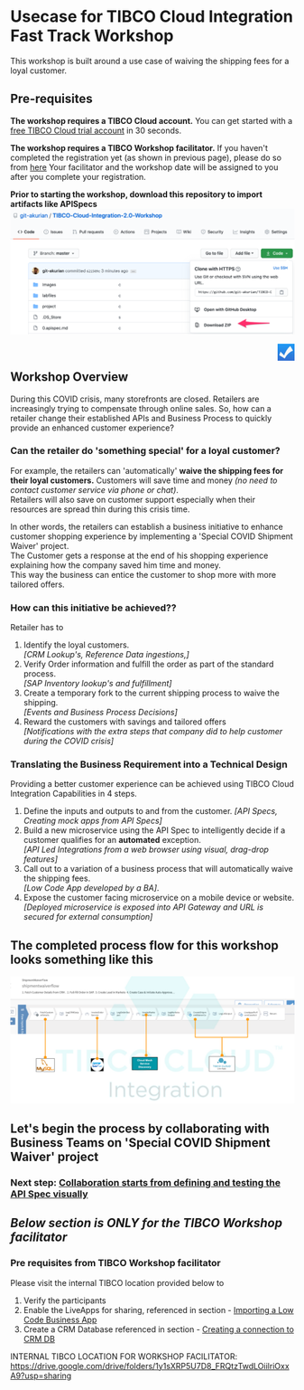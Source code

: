 
# Usecase for TIBCO Cloud Integration Fast Track Workshop
This workshop is built around a use case of waiving the shipping fees for a loyal customer.

## Pre-requisites

**The workshop requires a TIBCO Cloud account.**  You can get started with a [free TIBCO Cloud trial account](trialsignup.md) in 30 seconds.

**The workshop requires a TIBCO Workshop facilitator.**
  If you haven't completed the registration yet (as shown in previous page), please do so from [here](https://www.tibco.com/tibco-cloud-integration-workshop)
  Your facilitator and the workshop date will be assigned to you after you complete your registration.

**Prior to starting the workshop, download this repository to import artifacts like APISpecs**
![Download](/images/gitzip1.png)

<img src="/images/poll.png" alt="poll" width=30 height=30 style="float:right"/> 

## Workshop Overview
During this COVID crisis, many storefronts are closed. Retailers are increasingly trying to compensate through online sales.
So, how can a retailer change their established APIs and Business Process to quickly provide an enhanced customer experience?

### Can the retailer do 'something special' for a loyal customer?  
For example, the retailers can 'automatically' **waive the shipping fees for their loyal customers.**
Customers will save time and money *(no need to contact customer service via phone or chat)*.  
Retailers will also save on customer support especially when their resources are spread thin during this crisis time.  

In other words, the retailers can establish a business initiative to enhance customer shopping experience by implementing a 'Special COVID Shipment Waiver' project.  
The Customer gets a response at the end of his shopping experience explaining how the company saved him time and money.  
This way the business can entice the customer to shop more with more tailored offers.

### How can this initiative be achieved??  
Retailer has to
1) Identify the loyal customers.  
*[CRM Lookup's, Reference Data ingestions,]*
2) Verify Order information and fulfill the order as part of the standard process.  
*[SAP Inventory lookup's and fulfillment]*
3) Create a temporary fork to the current shipping process to waive the shipping.  
*[Events and Business Process Decisions]*
4) Reward the customers with savings and tailored offers   
*[Notifications with the extra steps that company did to help customer during the COVID crisis]*   

### Translating the Business Requirement into a Technical Design
Providing a better customer experience can be achieved using TIBCO Cloud Integration Capabilities in 4 steps.  
1) Define the inputs and outputs to and from the customer.
*[API Specs, Creating mock apps from API Specs]*
2) Build a new microservice using the API Spec to intelligently decide if a customer qualifies for an **automated** exception.  
*[API Led Integrations from a web browser using visual, drag-drop features]*
3) Call out to a variation of a business process that will automatically waive the shipping fees.  
*[Low Code App developed by a BA]*.
4) Expose the customer facing microservice on a mobile device or website.
*[Deployed microservice is exposed into API Gateway and URL is secured for external consumption]*


## The completed process flow for this workshop looks something like this
![FlowChart](/images/FlowChart.png)

## Let's begin the process by collaborating with Business Teams on 'Special COVID Shipment Waiver' project
### Next step: [Collaboration starts from defining and testing the API Spec visually](0.apispec.md)


## *Below section is ONLY for the TIBCO Workshop facilitator*

### Pre requisites from TIBCO Workshop facilitator
Please visit the internal TIBCO location provided below to
1) Verify the participants
2) Enable the LiveApps for sharing, referenced in section - [Importing a Low Code Business App](3.5.lowcodeappimportactivate.md)
3) Create a CRM Database referenced in section - [Creating a connection to CRM DB](2.apiimplementation.md/#creating-a-connection-to-crm-db)

INTERNAL TIBCO LOCATION FOR WORKSHOP FACILITATOR:
https://drive.google.com/drive/folders/1y1sXRP5U7D8_FRQtzTwdLOiilriOxxA9?usp=sharing
